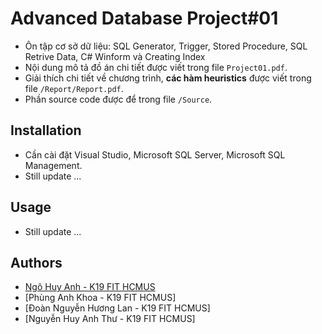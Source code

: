 # Advanced Database Project#01

- Ôn tập cơ sở dữ liệu: SQL Generator, Trigger, Stored Procedure, SQL Retrive Data, C# Winform và Creating Index
- Nội dung mô tả đồ án chi tiết được viết trong file `Project01.pdf`.
- Giải thích chi tiết về chương trình, **các hàm heuristics** được viết trong file `/Report/Report.pdf`.
- Phần source code được để trong file `/Source`.

## Installation

- Cần cài đặt Visual Studio, Microsoft SQL Server, Microsoft SQL Management.
- Still update ...

## Usage

- Still update ...

## Authors

- [Ngô Huy Anh - K19 FIT HCMUS](https://github.com/tristanhuyanhngo)
- [Phùng Anh Khoa - K19 FIT HCMUS]
- [Đoàn Nguyễn Hương Lan - K19 FIT HCMUS]
- [Nguyễn Huy Anh Thư - K19 FIT HCMUS]
